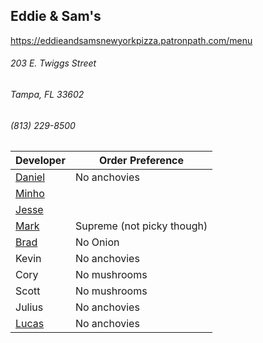 ## Eddie & Sam's
https://eddieandsamsnewyorkpizza.patronpath.com/menu
###### 203 E. Twiggs Street
###### Tampa, FL 33602
###### (813) 229-8500

Developer     | Order Preference
--------------|---------------------
[Daniel](https://github.com/dtartaglia)           	| No anchovies
[Minho](https://github.com/minhochoi)               | 
[Jesse](https://github.com/jessecurry)              | 
[Mark](http://github.com/mark-smithtb)              | Supreme (not picky though)
[Brad](https://github.com/bself)                    | No Onion
Kevin                                               | No anchovies
Cory                                                | No mushrooms
Scott                                               | No mushrooms
Julius                                              | No anchovies
[Lucas](http://github.com/LucasClaude)              | No anchovies
